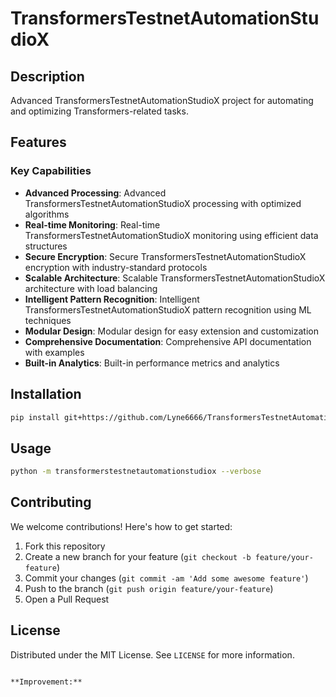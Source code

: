 # TransformersTestnetAutomationStudioX

## Description

Advanced TransformersTestnetAutomationStudioX project for automating and optimizing Transformers-related tasks.

## Features

### Key Capabilities
- **Advanced Processing**: Advanced TransformersTestnetAutomationStudioX processing with optimized algorithms
- **Real-time Monitoring**: Real-time TransformersTestnetAutomationStudioX monitoring using efficient data structures
- **Secure Encryption**: Secure TransformersTestnetAutomationStudioX encryption with industry-standard protocols
- **Scalable Architecture**: Scalable TransformersTestnetAutomationStudioX architecture with load balancing
- **Intelligent Pattern Recognition**: Intelligent TransformersTestnetAutomationStudioX pattern recognition using ML techniques
- **Modular Design**: Modular design for easy extension and customization
- **Comprehensive Documentation**: Comprehensive API documentation with examples
- **Built-in Analytics**: Built-in performance metrics and analytics

## Installation

```bash
pip install git+https://github.com/Lyne6666/TransformersTestnetAutomationStudioX.git
```

## Usage

```bash
python -m transformerstestnetautomationstudiox --verbose
```

## Contributing

We welcome contributions! Here's how to get started:

1. Fork this repository
2. Create a new branch for your feature (`git checkout -b feature/your-feature`)
3. Commit your changes (`git commit -am 'Add some awesome feature'`)
4. Push to the branch (`git push origin feature/your-feature`)
5. Open a Pull Request

## License

Distributed under the MIT License. See `LICENSE` for more information.
```

**Improvement:**